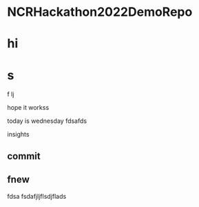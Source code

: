 # NCRHackathon2022DemoRepo
# hi
# s
f
lj

hope it workss


today is wednesday
fdsafds


insights
## commit

## fnew
fdsa
fsdafjljflsdjflads
